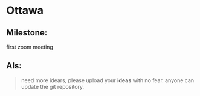 # Ottawa

## Milestone:
  first zoom meeting
## AIs:
  > need more idears, please upload your **ideas** with no fear.
  > anyone can update the git repository.
